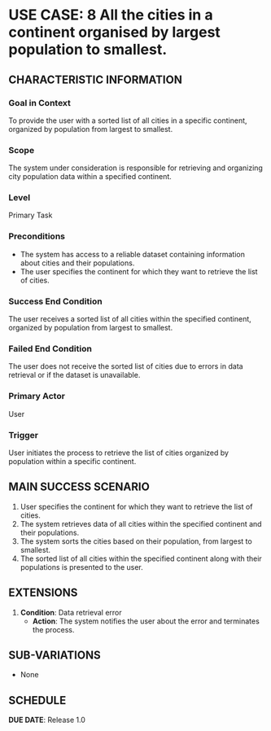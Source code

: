 # USE CASE: 8 All the cities in a continent organised by largest population to smallest.

## CHARACTERISTIC INFORMATION

### Goal in Context

To provide the user with a sorted list of all cities in a specific continent, organized by population from largest to smallest.

### Scope

The system under consideration is responsible for retrieving and organizing city population data within a specified continent.

### Level

Primary Task

### Preconditions

- The system has access to a reliable dataset containing information about cities and their populations.
- The user specifies the continent for which they want to retrieve the list of cities.

### Success End Condition

The user receives a sorted list of all cities within the specified continent, organized by population from largest to smallest.

### Failed End Condition

The user does not receive the sorted list of cities due to errors in data retrieval or if the dataset is unavailable.

### Primary Actor

User

### Trigger

User initiates the process to retrieve the list of cities organized by population within a specific continent.

## MAIN SUCCESS SCENARIO

1. User specifies the continent for which they want to retrieve the list of cities.
2. The system retrieves data of all cities within the specified continent and their populations.
3. The system sorts the cities based on their population, from largest to smallest.
4. The sorted list of all cities within the specified continent along with their populations is presented to the user.

## EXTENSIONS

1. **Condition**: Data retrieval error
   - **Action**: The system notifies the user about the error and terminates the process.

## SUB-VARIATIONS

- None

## SCHEDULE

**DUE DATE**: Release 1.0
